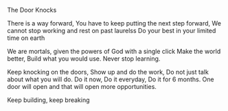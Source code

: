 The Door Knocks

There is a way forward,
You have to keep putting the next step forward, 
We cannot stop working and rest on past laurelss
Do your best in your limited time on earth

We are mortals, given the powers of God with a single click
Make the world better, Build what you would use.
Never stop learning.

Keep knocking on the doors,
Show up and do the work, Do not just talk about what you will do.
Do it now, Do it everyday, Do it for 6 months.
One door will open and that will open more opportunities.

Keep building, keep breaking